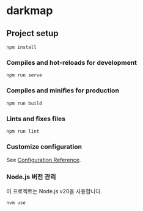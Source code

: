 # darkmap

## Project setup

```
npm install
```

### Compiles and hot-reloads for development

```
npm run serve
```

### Compiles and minifies for production

```
npm run build
```

### Lints and fixes files

```
npm run lint
```

### Customize configuration

See [Configuration Reference](https://cli.vuejs.org/config/).

### Node.js 버전 관리

이 프로젝트는 Node.js v20을 사용합니다.

```bash
nvm use
```
